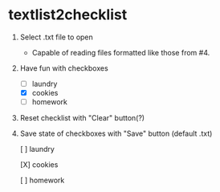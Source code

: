 # textlist2checklist
1. Select .txt file to open
    * Capable of reading files formatted like those from #4.
2. Have fun with checkboxes
   * [ ] laundry
   * [x] cookies
   * [ ] homework
   
3. Reset checklist with "Clear" button(?)
  
4. Save state of checkboxes with "Save" button (default .txt)

   [ ] laundry

   [X] cookies

   [ ] homework
